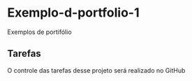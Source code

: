 # Exemplo-d-portfolio-1

Exemplos de portifólio
## Tarefas

O controle das tarefas desse projeto será realizado no GitHub
